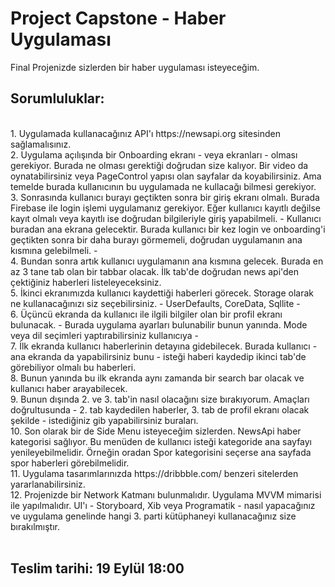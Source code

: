# Project Capstone - Haber Uygulaması

Final Projenizde sizlerden bir haber uygulaması isteyeceğim. 

## Sorumluluklar:

<br>
1. Uygulamada kullanacağınız API'ı https://newsapi.org sitesinden sağlamalısınız. 
<br>
2. Uygulama açılışında bir Onboarding ekranı - veya ekranları - olması gerekiyor. Burada ne olması gerektiği doğrudan size kalıyor. Bir video da oynatabilirsiniz veya PageControl yapısı olan sayfalar da koyabilirsiniz. Ama temelde burada kullanıcının bu uygulamada ne kullacağı bilmesi gerekiyor. 
<br>
3. Sonrasında kullanıcı burayı geçtikten sonra bir giriş ekranı olmalı. Burada Firebase ile login işlemi uygulamanız gerekiyor. Eğer kullanıcı kayıtlı değilse kayıt olmalı veya kayıtlı ise doğrudan bilgileriyle giriş yapabilmeli. - Kullanıcı buradan ana ekrana gelecektir. Burada kullanıcı bir kez login ve onboarding'i geçtikten sonra bir daha burayı görmemeli, doğrudan uygulamanın ana kısmına gelebilmeli. - 
<br>
4. Bundan sonra artık kullanıcı uygulamanın ana kısmına gelecek. Burada en az 3 tane tab olan bir tabbar olacak. İlk tab'de doğrudan news api'den çektiğiniz haberleri listeleyeceksiniz.
<br>
5. İkinci ekranımızda kullanıcı kaydettiği haberleri görecek. Storage olarak ne kullanacağınızı siz seçebilirsiniz. - UserDefaults, CoreData, Sqllite -
<br>
6. Üçüncü ekranda da kullanıcı ile ilgili bilgiler olan bir profil ekranı bulunacak. - Burada uygulama ayarları bulunabilir bunun yanında. Mode veya dil seçimleri yaptırabilirsiniz kullanıcıya - 
<br>
7. İlk ekranda kullanıcı haberlerinin detayına gidebilecek. Burada kullanıcı - ana ekranda da yapabilirsiniz bunu - isteği haberi kaydedip ikinci tab'de görebiliyor olmalı bu haberleri.
<br>
8. Bunun yanında bu ilk ekranda aynı zamanda bir search bar olacak ve kullanıcı haber arayabilecek.
<br>
9. Bunun dışında 2. ve 3. tab'in nasıl olacağını size bırakıyorum. Amaçları doğrultusunda - 2. tab kaydedilen haberler, 3. tab de profil ekranı olacak şekilde - istediğiniz gib yapabilirsiniz buraları.
<br>
10. Son olarak bir de Side Menu isteyeceğim sizlerden. NewsApi haber kategorisi sağlıyor. Bu menüden de kullanıcı isteği kategoride ana sayfayı yenileyebilmelidir. Örneğin oradan Spor kategorisini seçerse ana sayfada spor haberleri görebilmelidir. 
<br>
11. Uygulama tasarımlarınızda https://dribbble.com/ benzeri sitelerden yararlanabilirsiniz.  
<br>
12. Projenizde bir Network Katmanı bulunmalıdır. Uygulama MVVM mimarisi ile yapılmalıdır. UI'ı - Storyboard, Xib veya Programatik - nasıl yapacağınız ve uygulama genelinde hangi 3. parti kütüphaneyi kullanacağınız size bırakılmıştır.    
<br>
<br>



## <a name="2"></a>Teslim tarihi: 19 Eylül 18:00
